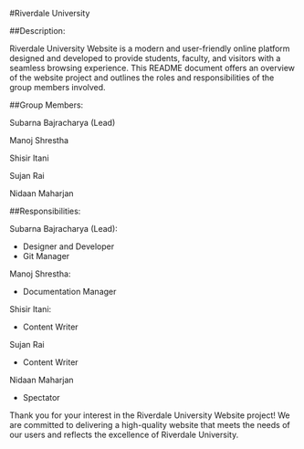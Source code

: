 #Riverdale University


##Description:

Riverdale University Website is a modern and user-friendly online platform designed and developed to provide students, faculty, and visitors with a seamless browsing experience. This README document offers an overview of the website project and outlines the roles and responsibilities of the group members involved.


##Group Members:

Subarna Bajracharya (Lead)

Manoj Shrestha 

Shisir Itani

Sujan Rai

Nidaan Maharjan


##Responsibilities:

Subarna Bajracharya (Lead):
 - Designer and Developer
 - Git Manager


Manoj Shrestha:
 - Documentation Manager


Shisir Itani:
- Content Writer


Sujan Rai
- Content Writer


Nidaan Maharjan
- Spectator


Thank you for your interest in the Riverdale University Website project! We are committed to delivering a high-quality website that meets the needs of our users and reflects the excellence of Riverdale University.
